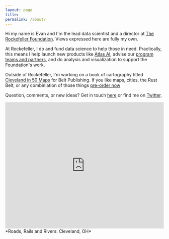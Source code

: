 ```yaml
---
layout: page
title: 
permalink: /about/
---
```


Hi my name is Evan and I'm the lead data scientist and a director at <a href = "https://www.rockefellerfoundation.org/" target = "_blank">The Rockefeller Foundation</a>. Views expressed here are fully my own.

At Rockefeller, I do and fund data science to help those in need. Practically, this means I help launch new products like <a href = "https://www.atlasai.co/" target = "_blank">Atlas AI</a>, advise our <a href = "https://www.rockefellerfoundation.org/our-work/initiatives/e-guide/" target = "_blank"> program teams and partners</a>, and do analysis and visualization to support the Foundation's work.

Outside of Rockefeller, I'm working on a book of cartography titled <a href = "https://beltpublishing.com/products/cleveland-in-50-maps" target = "_blank">Cleveland in 50 Maps</a> for Belt Publishing. If you like maps, cities, the Rust Belt, or any combiniation of those things <a href = "https://beltpublishing.com/products/cleveland-in-50-maps" target = "_blank">pre-order now</a> 


Question, comments, or new ideas? Get in touch [here](http://etachov.github.io/contact/) or find me on <a href = "https://twitter.com/EvanTachovsky" target = "_blank">Twitter</a>.


<iframe width='100%' height='400px' frameBorder='0' src='https://a.tiles.mapbox.com/v4/thac.kphl967o/zoomwheel.html?access_token=pk.eyJ1IjoidGhhYyIsImEiOiJtOEgxY1c0In0.R0lZZADkH3i5mGKRgpXw0g'></iframe>
*Roads, Rails and Rivers: Cleveland, OH*



